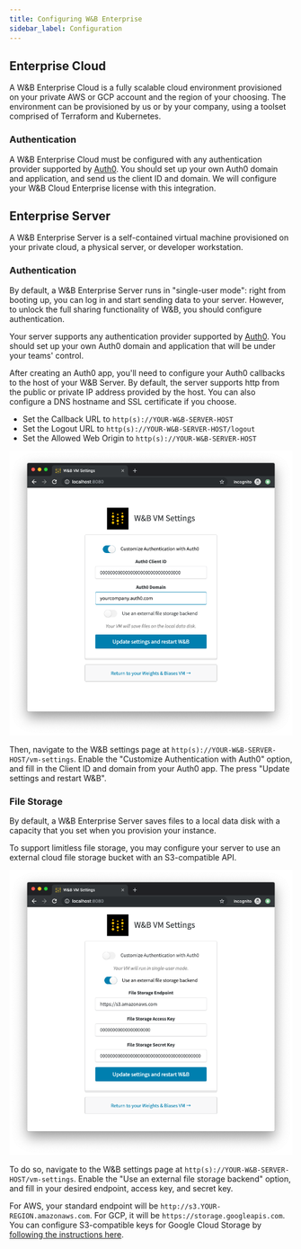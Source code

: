 ```yaml
---
title: Configuring W&B Enterprise
sidebar_label: Configuration
---
```


## Enterprise Cloud

A W&B Enterprise Cloud is a fully scalable cloud environment provisioned on your private AWS or GCP account and the region of your choosing. The environment can be provisioned by us or by your company, using a toolset comprised of Terraform and Kubernetes.

### Authentication

A W&B Enterprise Cloud must be configured with any authentication provider supported by [Auth0](https://auth0.com). You should set up your own Auth0 domain and application, and send us the client ID and domain. We will configure your W&B Cloud Enterprise license with this integration.

## Enterprise Server

A W&B Enterprise Server is a self-contained virtual machine provisioned on your private cloud, a physical server, or developer workstation.

### Authentication

By default, a W&B Enterprise Server runs in "single-user mode": right from booting up, you can log in and start sending data to your server. However, to unlock the full sharing functionality of W&B, you should configure authentication.

Your server supports any authentication provider supported by [Auth0](https://auth0.com). You should set up your own Auth0 domain and application that will be under your teams' control.

After creating an Auth0 app, you'll need to configure your Auth0 callbacks to the host of your W&B Server. By default, the server supports http from the public or private IP address provided by the host. You can also configure a DNS hostname and SSL certificate if you choose.

* Set the Callback URL to `http(s)://YOUR-W&B-SERVER-HOST`
* Set the Logout URL to `http(s)://YOUR-W&B-SERVER-HOST/logout`
* Set the Allowed Web Origin to `http(s)://YOUR-W&B-SERVER-HOST`

![Enterprise authentication settings](/img/enterprise-auth.png)

Then, navigate to the W&B settings page at `http(s)://YOUR-W&B-SERVER-HOST/vm-settings`. Enable the "Customize Authentication with Auth0" option, and fill in the Client ID and domain from your Auth0 app. The press "Update settings and restart W&B".

### File Storage

By default, a W&B Enterprise Server saves files to a local data disk with a capacity that you set when you provision your instance.

To support limitless file storage, you may configure your server to use an external cloud file storage bucket with an S3-compatible API.

![Enterprise file storage settings](/img/enterprise-file-storage.png)

To do so, navigate to the W&B settings page at `http(s)://YOUR-W&B-SERVER-HOST/vm-settings`. Enable the "Use an external file storage backend" option, and fill in your desired endpoint, access key, and secret key.

For AWS, your standard endpoint will be `http://s3.YOUR-REGION.amazonaws.com`. For GCP, it will be `https://storage.googleapis.com`. You can configure S3-compatible keys for Google Cloud Storage by [following the instructions here](https://cloud.google.com/storage/docs/migrating#keys).
